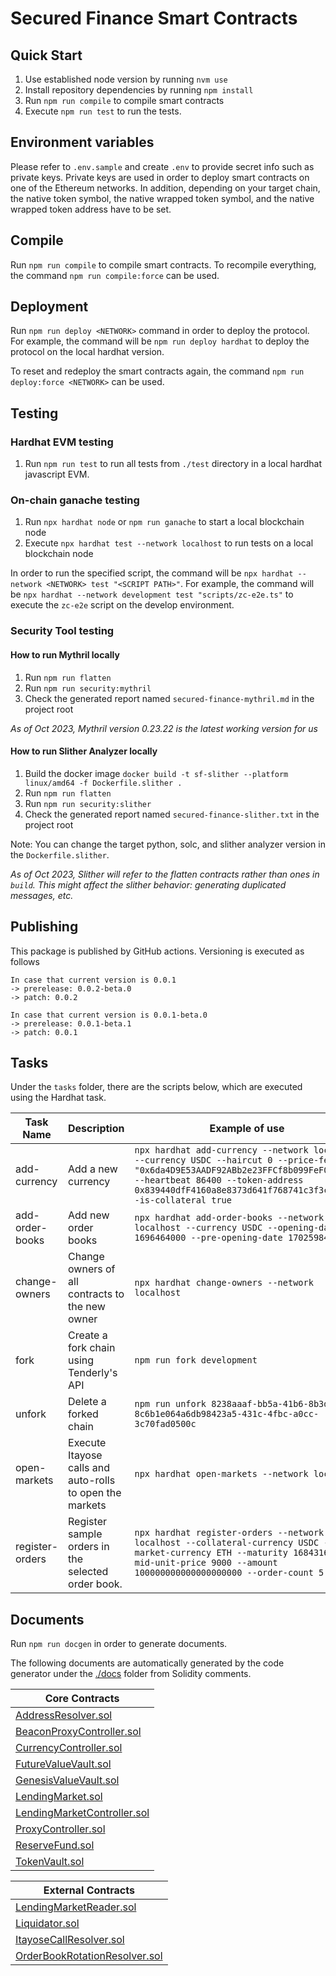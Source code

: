 # Secured Finance Smart Contracts

## Quick Start

1. Use established node version by running `nvm use`
2. Install repository dependencies by running `npm install`
3. Run `npm run compile` to compile smart contracts
4. Execute `npm run test` to run the tests.

## Environment variables

Please refer to `.env.sample` and create `.env` to provide secret info such as private keys.
Private keys are used in order to deploy smart contracts on one of the Ethereum networks.
In addition, depending on your target chain, the native token symbol, the native wrapped token symbol, and the native wrapped token address have to be set.

## Compile

Run `npm run compile` to compile smart contracts.
To recompile everything, the command `npm run compile:force` can be used.

## Deployment

Run `npm run deploy <NETWORK>` command in order to deploy the protocol.
For example, the command will be `npm run deploy hardhat` to deploy the protocol on the local hardhat version.

To reset and redeploy the smart contracts again, the command `npm run deploy:force <NETWORK>` can be used.

## Testing

### Hardhat EVM testing

1. Run `npm run test` to run all tests from `./test` directory in a local hardhat javascript EVM.

### On-chain ganache testing

1. Run `npx hardhat node` or `npm run ganache` to start a local blockchain node
2. Execute `npx hardhat test --network localhost` to run tests on a local blockchain node

In order to run the specified script, the command will be `npx hardhat --network <NETWORK> test "<SCRIPT PATH>"`.
For example, the command will be `npx hardhat --network development test "scripts/zc-e2e.ts"` to execute the `zc-e2e` script on the develop environment.

### Security Tool testing

#### How to run Mythril locally

1. Run `npm run flatten`
2. Run `npm run security:mythril`
3. Check the generated report named `secured-finance-mythril.md` in the project root

_As of Oct 2023, Mythril version 0.23.22 is the latest working version for us_

#### How to run Slither Analyzer locally

1. Build the docker image `docker build -t sf-slither --platform linux/amd64 -f Dockerfile.slither .`
2. Run `npm run flatten`
3. Run `npm run security:slither`
4. Check the generated report named `secured-finance-slither.txt` in the project root

Note: You can change the target python, solc, and slither analyzer version in the `Dockerfile.slither`.

_As of Oct 2023, Slither will refer to the flatten contracts rather than ones in `build`. This might affect the slither behavior: generating duplicated messages, etc._

## Publishing

This package is published by GitHub actions. Versioning is executed as follows

```
In case that current version is 0.0.1
-> prerelease: 0.0.2-beta.0
-> patch: 0.0.2

In case that current version is 0.0.1-beta.0
-> prerelease: 0.0.1-beta.1
-> patch: 0.0.1
```

## Tasks

Under the `tasks` folder, there are the scripts below, which are executed using the Hardhat task.

| Task Name       | Description                                              | Example of use                                                                                                                                                                                                                          |
| --------------- | -------------------------------------------------------- | --------------------------------------------------------------------------------------------------------------------------------------------------------------------------------------------------------------------------------------- |
| add-currency    | Add a new currency                                       | `npx hardhat add-currency --network localhost --currency USDC --haircut 0 --price-feeds "0x6da4D9E53AADF92ABb2e23FFCf8b099FeF08AB84" --heartbeat 86400 --token-address 0x839440dfF4160a8e8373d641f768741c3f3c9932 --is-collateral true` |
| add-order-books | Add new order books                                      | `npx hardhat add-order-books --network localhost --currency USDC --opening-date 1696464000 --pre-opening-date 1702598400`                                                                                                               |
| change-owners   | Change owners of all contracts to the new owner          | `npx hardhat change-owners --network localhost`                                                                                                                                                                                         |
| fork            | Create a fork chain using Tenderly's API                 | `npm run fork development`                                                                                                                                                                                                              |
| unfork          | Delete a forked chain                                    | `npm run unfork 8238aaaf-bb5a-41b6-8b3d-8c6b1e064a6db98423a5-431c-4fbc-a0cc-3c70fad0500c`                                                                                                                                               |
| open-markets    | Execute Itayose calls and auto-rolls to open the markets | `npx hardhat open-markets --network localhost`                                                                                                                                                                                          |
| register-orders | Register sample orders in the selected order book.       | `npx hardhat register-orders --network localhost --collateral-currency USDC --market-currency ETH --maturity 1684316920 --mid-unit-price 9000 --amount 100000000000000000000 --order-count 5`                                           |

## Documents

Run `npm run docgen` in order to generate documents.

The following documents are automatically generated by the code generator under the [./docs](./docs) folder from Solidity comments.

| Core Contracts                                                            |
| ------------------------------------------------------------------------- |
| [AddressResolver.sol](./docs/protocol/AddressResolver.md)                 |
| [BeaconProxyController.sol](./docs/protocol/BeaconProxyController.md)     |
| [CurrencyController.sol](./docs/protocol/CurrencyController.md)           |
| [FutureValueVault.sol](./docs/protocol/FutureValueVault.md)               |
| [GenesisValueVault.sol](./docs/protocol/GenesisValueVault.md)             |
| [LendingMarket.sol](./docs/protocol/LendingMarket.md)                     |
| [LendingMarketController.sol](./docs/protocol/LendingMarketController.md) |
| [ProxyController.sol](./docs/protocol/ProxyController.md)                 |
| [ReserveFund.sol](./docs/protocol/ReserveFund.md)                         |
| [TokenVault.sol](./docs/protocol/TokenVault.md)                           |

| External Contracts                                                                   |
| ------------------------------------------------------------------------------------ |
| [LendingMarketReader.sol](./docs/external/LendingMarketReader.md)                    |
| [Liquidator.sol](./docs/external/Liquidator.md)                                      |
| [ItayoseCallResolver.sol](./docs/external/gelato/ItayoseCallResolver.md)             |
| [OrderBookRotationResolver.sol](./docs/external/gelato/OrderBookRotationResolver.md) |
